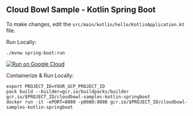 Cloud Bowl Sample - Kotlin Spring Boot
--------------------------------------

To make changes, edit the `src/main/kotlin/hello/KotlinApplication.kt` file.

Run Locally:
```
./mvnw spring-boot:run
```

[![Run on Google Cloud](https://deploy.cloud.run/button.svg)](https://deploy.cloud.run)

Containerize & Run Locally:
```
export PROJECT_ID=YOUR_GCP_PROJECT_ID
pack build --builder=gcr.io/buildpacks/builder gcr.io/$PROJECT_ID/cloudbowl-samples-kotlin-springboot
docker run -it -ePORT=8080 -p8080:8080 gcr.io/$PROJECT_ID/cloudbowl-samples-kotlin-springboot
```
